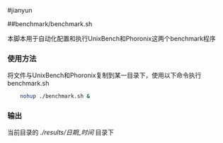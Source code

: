 #jianyun

##benchmark/benchmark.sh

本脚本用于自动化配置和执行UnixBench和Phoronix这两个benchmark程序

### 使用方法
将文件与UnixBench和Phoronix复制到某一目录下，使用以下命令执行benchmark.sh

```bash
    nohup ./benchmark.sh &
```

### 输出
当前目录的 *./results/日期\_时间* 目录下
